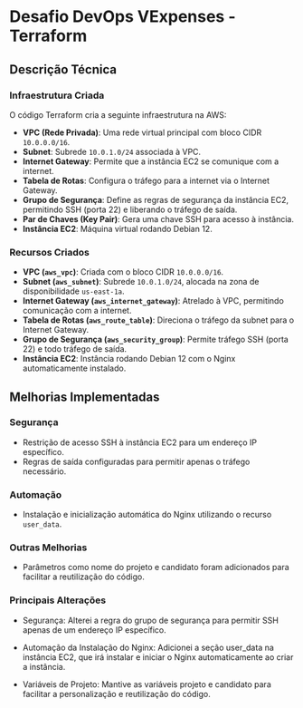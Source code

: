 # Desafio DevOps VExpenses - Terraform

## Descrição Técnica

### Infraestrutura Criada

O código Terraform cria a seguinte infraestrutura na AWS:

- **VPC (Rede Privada)**: Uma rede virtual principal com bloco CIDR `10.0.0.0/16`.
- **Subnet**: Subrede `10.0.1.0/24` associada à VPC.
- **Internet Gateway**: Permite que a instância EC2 se comunique com a internet.
- **Tabela de Rotas**: Configura o tráfego para a internet via o Internet Gateway.
- **Grupo de Segurança**: Define as regras de segurança da instância EC2, permitindo SSH (porta 22) e liberando o tráfego de saída.
- **Par de Chaves (Key Pair)**: Gera uma chave SSH para acesso à instância.
- **Instância EC2**: Máquina virtual rodando Debian 12.

### Recursos Criados

- **VPC (`aws_vpc`)**: Criada com o bloco CIDR `10.0.0.0/16`.
- **Subnet (`aws_subnet`)**: Subrede `10.0.1.0/24`, alocada na zona de disponibilidade `us-east-1a`.
- **Internet Gateway (`aws_internet_gateway`)**: Atrelado à VPC, permitindo comunicação com a internet.
- **Tabela de Rotas (`aws_route_table`)**: Direciona o tráfego da subnet para o Internet Gateway.
- **Grupo de Segurança (`aws_security_group`)**: Permite tráfego SSH (porta 22) e todo tráfego de saída.
- **Instância EC2**: Instância rodando Debian 12 com o Nginx automaticamente instalado.

## Melhorias Implementadas

### Segurança
- Restrição de acesso SSH à instância EC2 para um endereço IP específico.
- Regras de saída configuradas para permitir apenas o tráfego necessário.

### Automação
- Instalação e inicialização automática do Nginx utilizando o recurso `user_data`.

### Outras Melhorias
- Parâmetros como nome do projeto e candidato foram adicionados para facilitar a reutilização do código.

### Principais Alterações
- Segurança:
    Alterei a regra do grupo de segurança para permitir SSH apenas de um endereço IP específico.
  
- Automação da Instalação do Nginx:
    Adicionei a seção user_data na instância EC2, que irá instalar e iniciar o Nginx automaticamente ao criar a instância.

- Variáveis de Projeto:
    Mantive as variáveis projeto e candidato para facilitar a personalização e reutilização do código.

